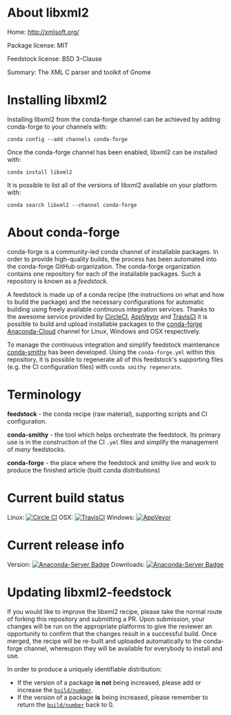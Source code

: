About libxml2
=============

Home: http://xmlsoft.org/

Package license: MIT

Feedstock license: BSD 3-Clause

Summary: The XML C parser and toolkit of Gnome



Installing libxml2
==================

Installing libxml2 from the conda-forge channel can be achieved by adding conda-forge to your channels with:

```
conda config --add channels conda-forge
```

Once the conda-forge channel has been enabled, libxml2 can be installed with:

```
conda install libxml2
```

It is possible to list all of the versions of libxml2 available on your platform with:

```
conda search libxml2 --channel conda-forge
```


About conda-forge
=================

conda-forge is a community-led conda channel of installable packages.
In order to provide high-quality builds, the process has been automated into the
conda-forge GitHub organization. The conda-forge organization contains one repository 
for each of the installable packages. Such a repository is known as a *feedstock*.

A feedstock is made up of a conda recipe (the instructions on what and how to build
the package) and the necessary configurations for automatic building using freely
available continuous integration services. Thanks to the awesome service provided by
[CircleCI](https://circleci.com/), [AppVeyor](http://www.appveyor.com/)
and [TravisCI](https://travis-ci.org/) it is possible to build and upload installable
packages to the [conda-forge](https://anaconda.org/conda-forge)
[Anaconda-Cloud](http://docs.anaconda.org/) channel for Linux, Windows and OSX respectively.

To manage the continuous integration and simplify feedstock maintenance
[conda-smithy](http://github.com/conda-forge/conda-smithy) has been developed.
Using the ``conda-forge.yml`` within this repository, it is possible to regenerate all of
this feedstock's supporting files (e.g. the CI configuration files) with ``conda smithy regenerate``.


Terminology
===========

**feedstock** - the conda recipe (raw material), supporting scripts and CI configuration.

**conda-smithy** - the tool which helps orchestrate the feedstock.
                   Its primary use is in the construction of the CI ``.yml`` files
                   and simplify the management of *many* feedstocks.

**conda-forge** - the place where the feedstock and smithy live and work to
                  produce the finished article (built conda distributions)

Current build status
====================

Linux: [![Circle CI](https://circleci.com/gh/conda-forge/libxml2-feedstock.svg?style=svg)](https://circleci.com/gh/conda-forge/libxml2-feedstock)
OSX: [![TravisCI](https://travis-ci.org/conda-forge/libxml2-feedstock.svg?branch=master)](https://travis-ci.org/conda-forge/libxml2-feedstock) 
Windows: [![AppVeyor](https://ci.appveyor.com/api/projects/status/github/conda-forge/libxml2-feedstock?svg=True)](https://ci.appveyor.com/project/conda-forge/libxml2-feedstock/branch/master)

Current release info
====================
Version: [![Anaconda-Server Badge](https://anaconda.org/conda-forge/libxml2/badges/version.svg)](https://anaconda.org/conda-forge/libxml2)
Downloads: [![Anaconda-Server Badge](https://anaconda.org/conda-forge/libxml2/badges/downloads.svg)](https://anaconda.org/conda-forge/libxml2)


Updating libxml2-feedstock
==========================

If you would like to improve the libxml2 recipe, please take the normal
route of forking this repository and submitting a PR. Upon submission, your changes will
be run on the appropriate platforms to give the reviewer an opportunity to confirm that the
changes result in a successful build. Once merged, the recipe will be re-built and uploaded
automatically to the conda-forge channel, whereupon they will be available for everybody to
install and use.

In order to produce a uniquely identifiable distribution:
 * If the version of a package **is not** being increased, please add or increase
   the [``build/number``](http://conda.pydata.org/docs/building/meta-yaml.html#build-number-and-string). 
 * If the version of a package **is** being increased, please remember to return
   the [``build/number``](http://conda.pydata.org/docs/building/meta-yaml.html#build-number-and-string)
   back to 0.
